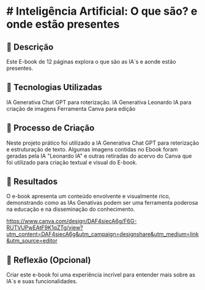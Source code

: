# # Inteligência Artificial: O que são? e onde estão presentes

## 📒 Descrição
Este E-book de 12 páginas explora o que são as IA´s e aonde estão presentes.

## 🤖 Tecnologias Utilizadas
IA Generativa Chat GPT para roterização.
IA Generativa Leonardo IA para criação de imagens
Ferramenta Canva para edição

## 🧐 Processo de Criação
Neste projeto prático foi utilizado a IA Generativa Chat GPT para reterização e estruturação de texto. Algumas imagens contidas no Ebook foram geradas pela IA "Leonardo IA" e outras retiradas do acervo do Canva que foi utilizado para criação textual e visual do E-book. 

## 🚀 Resultados
O e-book apresenta um conteúdo envolvente e visualmente rico, demonstrando como as IAs Genativas podem ser uma ferramenta poderosa na educação e na disseminação do conhecimento.

https://www.canva.com/design/DAF4siecA6g/F6G-RUTVUPwEAtF9K1qZTg/view?utm_content=DAF4siecA6g&utm_campaign=designshare&utm_medium=link&utm_source=editor

## 💭 Reflexão (Opcional)
Criar este e-book foi uma experiência incrível para entender mais sobre as IA´s e suas funcionalidades. 
